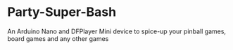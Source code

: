 # Party-Super-Bash
An Arduino Nano and DFPlayer Mini device to spice-up your pinball games, board games and any other games
